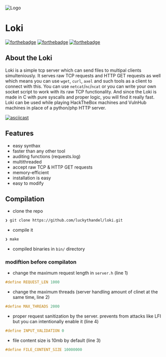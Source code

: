 ![Logo](https://github.com/luckythandel/loki/blob/main/assets/cover/loki.png)
# Loki
[![forthebadge](https://forthebadge.com/images/badges/open-source.svg)](https://forthebadge.com)
[![forthebadge](https://forthebadge.com/images/badges/made-with-c.svg)](https://en.wikipedia.org/wiki/C_(programming_language))
[![forthebadge](https://forthebadge.com/images/badges/makes-people-smile.svg)](https://www.linkedin.com/in/lucky-thandel-26391b16a/)   

## About the Loki
Loki is a simple tcp server which can send files to multipal clients simulteniously. It serves raw TCP requests and HTTP GET requests as well which means you can use `wget`, `curl`, `axel` and such tools as a client to connect with this. You can use `netcat`/`nc`/`ncat` or you can write your own socket script to work with its raw TCP functionality. And since the Loki is made in C with pure syscalls and proper logic, you will find it really fast. Loki can be used while playing HackTheBox machines and VulnHub machines in place of a python/php HTTP server. 

[![asciicast](https://asciinema.org/a/rwqMq4CAsu5U4uXMgEp1Kxx9P.svg)](https://asciinema.org/a/rwqMq4CAsu5U4uXMgEp1Kxx9P)

## Features
- easy synthax
- faster than any other tool
- auditing functions (requests.log)
- multithreaded
- accept raw TCP & HTTP GET requests
- memory-efficient
- installation is easy
- easy to modify

## Compilation
* clone the repo
```sh
❯ git clone https://github.com/luckythandel/loki.git
```
* compile it
```sh
❯ make
```
* compiled binaries in `bin/` directory

### modiftion before compilaton
* change the maximum request length in `server.h` (line 1)
```c
#define REQUEST_LEN 1000
```
* change the maximum threads (server handling amount of clinet at the same time, line 2)
```c
#define MAX_THREADS 2000
```
* proper request sanitization by the server. prevents from attacks like LFI but you can intentionally enable it (line 4)
```c
#define INPUT_VALIDATION 0
```
* file content size is 10mb by default (line 3)
```c
#define FILE_CONTENT_SIZE 10000000 
```
